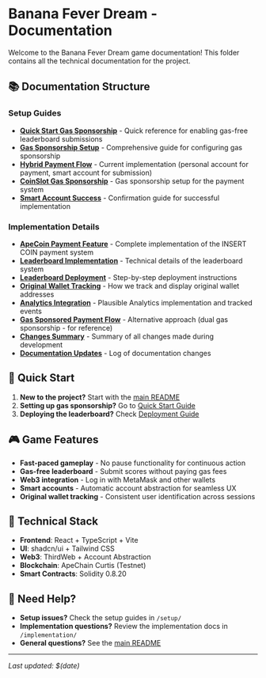 # Banana Fever Dream - Documentation

Welcome to the Banana Fever Dream game documentation! This folder contains all the technical documentation for the project.

## 📚 Documentation Structure

### Setup Guides
- **[Quick Start Gas Sponsorship](setup/QUICK_START_GAS_SPONSORSHIP.md)** - Quick reference for enabling gas-free leaderboard submissions
- **[Gas Sponsorship Setup](setup/GAS_SPONSORSHIP_SETUP.md)** - Comprehensive guide for configuring gas sponsorship
- **[Hybrid Payment Flow](setup/HYBRID_PAYMENT_FLOW.md)** - Current implementation (personal account for payment, smart account for submission)
- **[CoinSlot Gas Sponsorship](setup/COINSLOT_GAS_SPONSORSHIP.md)** - Gas sponsorship setup for the payment system
- **[Smart Account Success](setup/SMART_ACCOUNT_SUCCESS.md)** - Confirmation guide for successful implementation

### Implementation Details
- **[ApeCoin Payment Feature](implementation/APECOIN_PAYMENT_FEATURE.md)** - Complete implementation of the INSERT COIN payment system
- **[Leaderboard Implementation](implementation/LEADERBOARD_IMPLEMENTATION.md)** - Technical details of the leaderboard system
- **[Leaderboard Deployment](implementation/LEADERBOARD_DEPLOYMENT.md)** - Step-by-step deployment instructions
- **[Original Wallet Tracking](implementation/ORIGINAL_WALLET_TRACKING.md)** - How we track and display original wallet addresses
- **[Analytics Integration](implementation/ANALYTICS_INTEGRATION.md)** - Plausible Analytics implementation and tracked events
- **[Gas Sponsored Payment Flow](implementation/GAS_SPONSORED_PAYMENT_FLOW.md)** - Alternative approach (dual gas sponsorship - for reference)
- **[Changes Summary](implementation/CHANGES_SUMMARY.md)** - Summary of all changes made during development
- **[Documentation Updates](implementation/DOCUMENTATION_UPDATES.md)** - Log of documentation changes

## 🚀 Quick Start

1. **New to the project?** Start with the [main README](../README.md)
2. **Setting up gas sponsorship?** Go to [Quick Start Guide](setup/QUICK_START_GAS_SPONSORSHIP.md)
3. **Deploying the leaderboard?** Check [Deployment Guide](implementation/LEADERBOARD_DEPLOYMENT.md)

## 🎮 Game Features

- **Fast-paced gameplay** - No pause functionality for continuous action
- **Gas-free leaderboard** - Submit scores without paying gas fees
- **Web3 integration** - Log in with MetaMask and other wallets
- **Smart accounts** - Automatic account abstraction for seamless UX
- **Original wallet tracking** - Consistent user identification across sessions

## 🔧 Technical Stack

- **Frontend**: React + TypeScript + Vite
- **UI**: shadcn/ui + Tailwind CSS
- **Web3**: ThirdWeb + Account Abstraction
- **Blockchain**: ApeChain Curtis (Testnet)
- **Smart Contracts**: Solidity 0.8.20

## 📖 Need Help?

- **Setup issues?** Check the setup guides in `/setup/`
- **Implementation questions?** Review the implementation docs in `/implementation/`
- **General questions?** See the [main README](../README.md)

---

*Last updated: $(date)*
